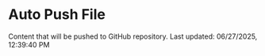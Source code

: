 # Auto Push File

Content that will be pushed to GitHub repository.
Last updated: 06/27/2025, 12:39:40 PM